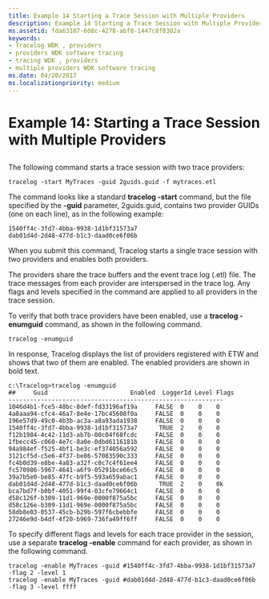```yaml
---
title: Example 14 Starting a Trace Session with Multiple Providers
description: Example 14 Starting a Trace Session with Multiple Providers
ms.assetid: fda63107-608c-4278-abf8-1447c8f8302a
keywords:
- Tracelog WDK , providers
- providers WDK software tracing
- tracing WDK , providers
- multiple providers WDK software tracing
ms.date: 04/20/2017
ms.localizationpriority: medium
---
```


# Example 14: Starting a Trace Session with Multiple Providers


## <span id="ddk_starting_a_session_with_multiple_providers_tools"></span><span id="DDK_STARTING_A_SESSION_WITH_MULTIPLE_PROVIDERS_TOOLS"></span>


The following command starts a trace session with two trace providers:

```
tracelog -start MyTraces -guid 2guids.guid -f mytraces.etl
```

The command looks like a standard **tracelog -start** command, but the file specified by the **-guid** parameter, 2guids.guid, contains two provider GUIDs (one on each line), as in the following example:

```
1540ff4c-3fd7-4bba-9938-1d1bf31573a7
dab01d4d-2d48-477d-b1c3-daad0ce6f06b
```

When you submit this command, Tracelog starts a single trace session with two providers and enables both providers.

The providers share the trace buffers and the event trace log (.etl) file. The trace messages from each provider are interspersed in the trace log. Any flags and levels specified in the command are applied to all providers in the trace session.

To verify that both trace providers have been enabled, use a **tracelog -enumguid** command, as shown in the following command.

```
tracelog -enumguid
```

In response, Tracelog displays the list of providers registered with ETW and shows that two of them are enabled. The enabled providers are shown in bold text.

```
c:\Tracelog>tracelog -enumguid
##     Guid                       Enabled  LoggerId Level Flags
------------------------------------------------------------
1046d4b1-fce5-48bc-8def-fd33196af19a     FALSE  0    0    0
4a8aaa94-cfc4-46a7-8e4e-17bc45608f0a     FALSE  0    0    0
196e57d9-49c0-4b3b-ac3a-a8a93ada1938     FALSE  0    0    0
1540ff4c-3fd7-4bba-9938-1d1bf31573a7      TRUE  2    0    0
f12b1984-4c42-11d3-ab7b-00c04f68fcdc     FALSE  0    0    0
1fbecc45-c060-4e7c-8a0e-0dbd6116181b     FALSE  0    0    0
94a984ef-f525-4bf1-be3c-ef374056a592     FALSE  0    0    0
3121cf5d-c5e6-4f37-be86-57083590c333     FALSE  0    0    0
fc4b0d39-e8be-4a83-a32f-c0c7c4f61ee4     FALSE  0    0    0
fc570986-5967-4641-a6f9-05291bce66c5     FALSE  0    0    0
39a7b5e0-be85-47fc-b9f5-593a659abac1     FALSE  0    0    0
dab01d4d-2d48-477d-b1c3-daad0ce6f06b      TRUE  2    0    0k
bca7bd7f-b0bf-4051-99f4-03cfe79664c1     FALSE  0    0    0
d58c126f-b309-11d1-969e-0000f875a5bc     FALSE  0    0    0
d58c126e-b309-11d1-969e-0000f875a5bc     FALSE  0    0    0
58db8e03-0537-45cb-b29b-597f6cbebbfe     FALSE  0    0    0
27246e9d-b4df-4f20-b969-736fa49ff6ff     FALSE  0    0    0
```

To specify different flags and levels for each trace provider in the session, use a separate **tracelog -enable** command for each provider, as shown in the following command.

```
tracelog -enable MyTraces -guid #1540ff4c-3fd7-4bba-9938-1d1bf31573a7 -flag 2 -level 1
tracelog -enable MyTraces -guid #dab01d4d-2d48-477d-b1c3-daad0ce6f06b -flag 3 -level ffff
```

 

 





